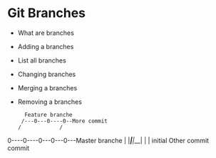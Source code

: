 # Git Branches

* What are branches

* Adding a branches

* List all branches

* Changing branches

* Merging a branches

* Removing a branches

 

        Feature branche
       /---0---0----0--More commit
      /            /
0----0----0---0---0---Master branche
|    |____|___|___|
|                 |
initial        Other
commit         commit